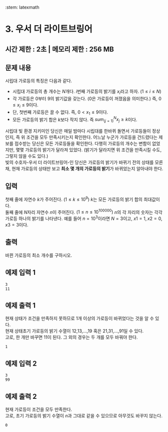 :stem: latexmath
# 3. 우서 더 라이트브링어
## 시간 제한 : 2초 | 메모리 제한 : 256 MB
## 문제 내용
시립대 가로등의 특징은 다음과 같다.  
  
* 시립대 가로등의 총 개수는 $`N`$개다. $`i`$번째 가로등의 밝기를 $`x_i`$라고 하자. $`(1\leq i\leq N)`$
* 각 가로등은 $`0`$부터 $`9`$의 밝기값을 갖는다. ($`0`$은 가로등이 꺼졌음을 의미한다.) 즉, $`0\leq x_i \leq 9`$이다.
* 단, 첫번째 가로등은 끌 수 없다. 즉, $`0<x_1 \leq 9`$이다.
* 모든 가로등의 밝기 합은 $`k`$보다 작지 않다. 즉 $`sum_(j=1)^N x_j\geq k`$이다.
  
시립대 빛 환경 지키미인 당신은 매일 밤마다 시립대를 한바퀴 돌면서 가로등들이 정상인지, 즉 위 조건을 모두 만족시키는지 확인한다. 
어느날 누군가 가로등을 건드렸다는 제보를 접수받는 당신은 모든 가로등들을 확인한다. 
다행히 가로등의 개수는 변함이 없었지만, 몇몇 가로등의 밝기가 달라져 있었다. (밝기가 달라지면 위 조건을 만족시킬 수도, 그렇지 않을 수도 있다.)  
빛의 수호자-우서 더 라이트브링어-인 당신은 가로등의 밝기가 바뀌기 전의 상태를 모른채, 현재 가로등의 상태만 보고 **최소 몇 개의 가로등의 밝기**가 바뀌었는지 알아내야 한다.

## 입력
첫째 줄에 자연수 $`k`$가 주어진다. $`(1\leq k \leq 10^9)`$ $`k`$는 모든 가로등의 밝기 합의 최대값이다.  
둘째 줄에 $`N`$자리 자연수 $`n`$이 주어진다. $`(1\leq n\leq 10^{100000})`$ $`n`$의 각 자리의 숫자는 각각 가로등 하나의 밝기를 나타낸다. 예를 들어 $`n=10^3`$이라면 $`N=3`$이고, $`x1=1,x2=0,x3=3`$이다.

## 출력
바뀐 가로등의 최소 개수를 구하시오.

## 예제 입력 1
```
3
11
```
## 예제 출력 1
현재 상태가 조건을 만족하지 못하므로 1개 이상의 가로등이 바뀌었다는 것을 알 수 있다.  
현재 상태초기 가로등의 밝기 수열이 12,13,...,19 혹은 21,31,...,91일 수 있다.  
고로, 한 개만 바꾸면 11이 된다. 그 외의 경우는 두 개를 모두 바꿔야 한다.  
```
1
```
## 예제 입력 2
```
3
99
```
## 예제 출력 2
현재 가로등이 조건을 모두 만족한다.  
고로, 초기 가로등의 밝기 수열이 $`n`$과 그대로 같을 수 있으므로 아무것도 바꾸지 않는다.  
```
0
```
